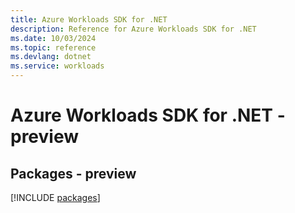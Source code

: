 ```yaml
---
title: Azure Workloads SDK for .NET
description: Reference for Azure Workloads SDK for .NET
ms.date: 10/03/2024
ms.topic: reference
ms.devlang: dotnet
ms.service: workloads
---
```

# Azure Workloads SDK for .NET - preview
## Packages - preview
[!INCLUDE [packages](workloads-index.md)]